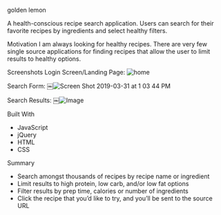 golden lemon

A health-conscious recipe search application. Users can search for their favorite recipes by ingredients and select healthy filters.

Motivation
I am always looking for healthy recipes. There are very few single source applications for finding recipes that allow the user to limit results to healthy options.

Screenshots
Login Screen/Landing Page:
![home](https://user-images.githubusercontent.com/38797064/55293338-118db480-53bb-11e9-9d3c-c6ff6486cbd8.jpg)

Search Form:
￼![Screen Shot 2019-03-31 at 1 03 44 PM](https://user-images.githubusercontent.com/38797064/55293270-65e46480-53ba-11e9-887e-0fcb0142198f.png)

Search Results:
￼![Image](https://user-images.githubusercontent.com/38797064/55293305-ca9fbf00-53ba-11e9-89d0-8b7deaab83bb.jpg)

Built With

* JavaScript
* jQuery
* HTML
* CSS

Summary
* Search amongst thousands of recipes by recipe name or ingredient
* Limit results to high protein, low carb, and/or low fat options
* Filter results by prep time, calories or number of ingredients
* Click the recipe that you’d like to try, and you’ll be sent to the source URL
